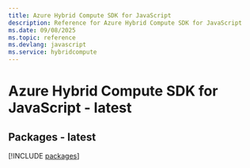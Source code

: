 ```yaml
---
title: Azure Hybrid Compute SDK for JavaScript
description: Reference for Azure Hybrid Compute SDK for JavaScript
ms.date: 09/08/2025
ms.topic: reference
ms.devlang: javascript
ms.service: hybridcompute
---
```

# Azure Hybrid Compute SDK for JavaScript - latest
## Packages - latest
[!INCLUDE [packages](hybrid-compute-index.md)]